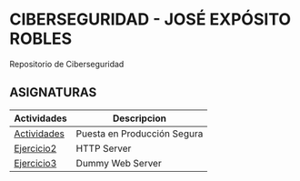# CIBERSEGURIDAD - JOSÉ EXPÓSITO ROBLES 
Repositorio de Ciberseguridad
## ASIGNATURAS
| Actividades  | Descripcion |
| ------------- | ------------- |
| [Actividades](Puesta-Produccion-segura/Ejercicios.md)  | Puesta en Producción Segura  |
|  [Ejercicio2](HTTP-Server/documento.md)  | HTTP Server |
|  [Ejercicio3](Dummy/documento.md)  | Dummy Web Server |

